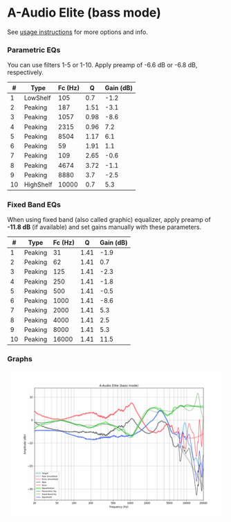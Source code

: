 # A-Audio Elite (bass mode)
See [usage instructions](https://github.com/jaakkopasanen/AutoEq#usage) for more options and info.

### Parametric EQs
You can use filters 1-5 or 1-10. Apply preamp of -6.6 dB or -6.8 dB, respectively.

|   # | Type      |   Fc (Hz) |    Q |   Gain (dB) |
|-----|-----------|-----------|------|-------------|
|   1 | LowShelf  |       105 | 0.7  |        -1.2 |
|   2 | Peaking   |       187 | 1.51 |        -3.1 |
|   3 | Peaking   |      1057 | 0.98 |        -8.6 |
|   4 | Peaking   |      2315 | 0.96 |         7.2 |
|   5 | Peaking   |      8504 | 1.17 |         6.1 |
|   6 | Peaking   |        59 | 1.91 |         1.1 |
|   7 | Peaking   |       109 | 2.65 |        -0.6 |
|   8 | Peaking   |      4674 | 3.72 |        -1.1 |
|   9 | Peaking   |      8880 | 3.7  |        -2.5 |
|  10 | HighShelf |     10000 | 0.7  |         5.3 |

### Fixed Band EQs
When using fixed band (also called graphic) equalizer, apply preamp of **-11.8 dB** (if available) and set gains manually with these parameters.

|   # | Type    |   Fc (Hz) |    Q |   Gain (dB) |
|-----|---------|-----------|------|-------------|
|   1 | Peaking |        31 | 1.41 |        -1.9 |
|   2 | Peaking |        62 | 1.41 |         0.7 |
|   3 | Peaking |       125 | 1.41 |        -2.3 |
|   4 | Peaking |       250 | 1.41 |        -1.8 |
|   5 | Peaking |       500 | 1.41 |        -0.5 |
|   6 | Peaking |      1000 | 1.41 |        -8.6 |
|   7 | Peaking |      2000 | 1.41 |         5.3 |
|   8 | Peaking |      4000 | 1.41 |         2.5 |
|   9 | Peaking |      8000 | 1.41 |         5.3 |
|  10 | Peaking |     16000 | 1.41 |        11.5 |

### Graphs
![](./A-Audio%20Elite%20(bass%20mode).png)

